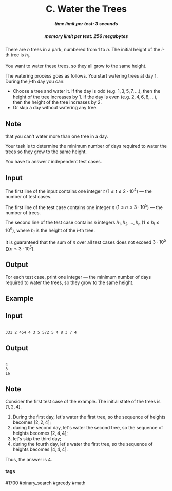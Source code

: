 <h1 style='text-align: center;'> C. Water the Trees</h1>

<h5 style='text-align: center;'>time limit per test: 3 seconds</h5>
<h5 style='text-align: center;'>memory limit per test: 256 megabytes</h5>

There are $n$ trees in a park, numbered from $1$ to $n$. The initial height of the $i$-th tree is $h_i$.

You want to water these trees, so they all grow to the same height.

The watering process goes as follows. You start watering trees at day $1$. During the $j$-th day you can: 

* Choose a tree and water it. If the day is odd (e.g. $1, 3, 5, 7, \dots$), then the height of the tree increases by $1$. If the day is even (e.g. $2, 4, 6, 8, \dots$), then the height of the tree increases by $2$.
* Or skip a day without watering any tree.

## Note

 that you can't water more than one tree in a day. 

Your task is to determine the minimum number of days required to water the trees so they grow to the same height.

You have to answer $t$ independent test cases.

## Input

The first line of the input contains one integer $t$ ($1 \le t \le 2 \cdot 10^4$) — the number of test cases.

The first line of the test case contains one integer $n$ ($1 \le n \le 3 \cdot 10^5$) — the number of trees.

The second line of the test case contains $n$ integers $h_1, h_2, \ldots, h_n$ ($1 \le h_i \le 10^9$), where $h_i$ is the height of the $i$-th tree.

It is guaranteed that the sum of $n$ over all test cases does not exceed $3 \cdot 10^5$ ($\sum n \le 3 \cdot 10^5$).

## Output

For each test case, print one integer — the minimum number of days required to water the trees, so they grow to the same height.

## Example

## Input


```

331 2 454 4 3 5 572 5 4 8 3 7 4
```
## Output


```

4
3
16

```
## Note

Consider the first test case of the example. The initial state of the trees is $[1, 2, 4]$.

1. During the first day, let's water the first tree, so the sequence of heights becomes $[2, 2, 4]$;
2. during the second day, let's water the second tree, so the sequence of heights becomes $[2, 4, 4]$;
3. let's skip the third day;
4. during the fourth day, let's water the first tree, so the sequence of heights becomes $[4, 4, 4]$.

Thus, the answer is $4$.



#### tags 

#1700 #binary_search #greedy #math 